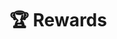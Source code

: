 # 🏆 Rewards

<!-- - **Deutschlandstipendium Scholarship** @ [RWTH Aachen University](https://www.mystipendium.de/stipendien/rwth-aachen-deutschlandstipendium) _(2023–2024)_
  Awarded for outstanding academic performance and commitment, sponsored jointly by the German Federal Government and private partners.

- **Won First Place** @ [EY Asia Innovation Campaign](https://www.ey.com/) _(May 2021)_
  Awarded for designing and building the Trial Balance System, which streamlined data transmission across users and ensured consistent, reliable financial reporting. -->
